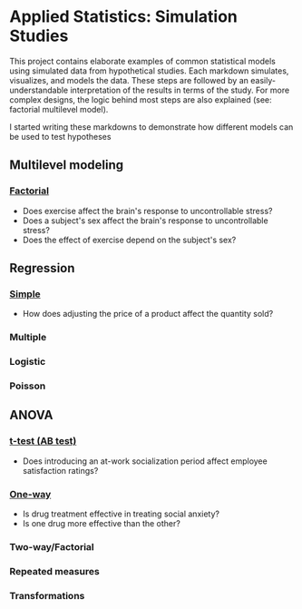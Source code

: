 # Applied Statistics: Simulation Studies
This project contains elaborate examples of common statistical models using simulated data from hypothetical studies. Each markdown simulates, visualizes, and models the data. These steps are followed by an easily-understandable interpretation of the results in terms of the study. For more complex designs, the logic behind most steps are also explained (see: factorial multilevel model).

I started writing these markdowns to demonstrate how different models can be used to test hypotheses

## Multilevel modeling

### [Factorial](https://github.com/atamalu/Applied-Stats-Sims/blob/master/Multilevel_Factorial/Multilevel_Factorial.md)
* Does exercise affect the brain's response to uncontrollable stress?
* Does a subject's sex affect the brain's response to uncontrollable stress?
* Does the effect of exercise depend on the subject's sex?

## Regression

### [Simple](https://github.com/atamalu/Applied-Stats-Sims/blob/master/Simple_Regression/simple_regression.md)
* How does adjusting the price of a product affect the quantity sold?

### Multiple

### Logistic

### Poisson

## ANOVA

### [t-test (AB test)](https://github.com/atamalu/Applied-Stats-Sims/blob/master/t_test/t_test.md)
* Does introducing an at-work socialization period affect employee satisfaction ratings?

### [One-way](https://github.com/atamalu/Applied-Stats-Sims/blob/master/one_way_anova/one_way_anova.md)
* Is drug treatment effective in treating social anxiety?
* Is one drug more effective than the other?

### Two-way/Factorial

### Repeated measures

### Transformations
